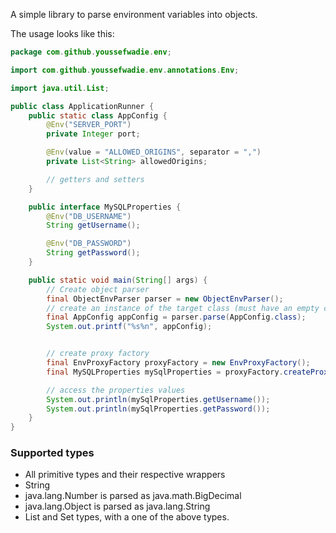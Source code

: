 A simple library to parse environment variables into objects.



The usage looks like this:

```java
package com.github.youssefwadie.env;

import com.github.youssefwadie.env.annotations.Env;

import java.util.List;

public class ApplicationRunner {
    public static class AppConfig {
        @Env("SERVER_PORT")
        private Integer port;

        @Env(value = "ALLOWED_ORIGINS", separator = ",")
        private List<String> allowedOrigins;

        // getters and setters
    }

    public interface MySQLProperties {
        @Env("DB_USERNAME")
        String getUsername();

        @Env("DB_PASSWORD")
        String getPassword();
    }

    public static void main(String[] args) {
        // Create object parser
        final ObjectEnvParser parser = new ObjectEnvParser();
        // create an instance of the target class (must have an empty constructor)
        final AppConfig appConfig = parser.parse(AppConfig.class);
        System.out.printf("%s%n", appConfig);


        // create proxy factory
        final EnvProxyFactory proxyFactory = new EnvProxyFactory();
        final MySQLProperties mySqlProperties = proxyFactory.createProxy(MySQLProperties.class);

        // access the properties values
        System.out.println(mySqlProperties.getUsername());
        System.out.println(mySqlProperties.getPassword());
    }
}

```

### Supported types
- All primitive types and their respective wrappers
- String
- java.lang.Number is parsed as java.math.BigDecimal
- java.lang.Object is parsed as java.lang.String
- List and Set types, with a one of the above types.
